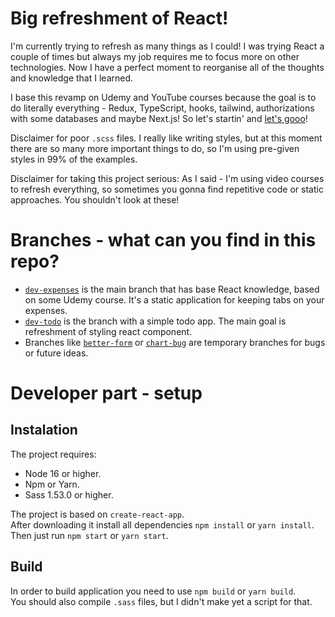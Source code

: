 # Big refreshment of React!

I'm currently trying to refresh as many things as I could! I was trying React a couple of times but always my job requires me to focus more on other technologies. Now I have a perfect moment to reorganise all of the thoughts and knowledge that I learned.

I base this revamp on Udemy and YouTube courses because the goal is to do literally everything - Redux, TypeScript, hooks, tailwind, authorizations with some databases and maybe Next.js! So let's startin' and <a href="https://www.youtube.com/watch?v=svUtlHC2ph4">let's gooo</a>!

Disclaimer for poor `.scss` files. I really like writing styles, but at this moment there are so many more important things to do, so I'm using pre-given styles in 99% of the examples.

Disclaimer for taking this project serious: As I said - I'm using video courses to refresh everything, so sometimes you gonna find repetitive code or static approaches. You shouldn't look at these! 

# Branches - what can you find in this repo?

- <a href="https://github.com/GimpFather/react-course/tree/dev-expenses">`dev-expenses`</a> is the main branch that has base React knowledge, based on some Udemy course. It's a static application for keeping tabs on your expenses.
- <a href="https://github.com/GimpFather/react-course/tree/dev-todo">`dev-todo`</a> is the branch with a simple todo app. The main goal is refreshment of styling react component.
- Branches like <a href="https://github.com/GimpFather/react-course/tree/better-form">`better-form`</a> or <a href="https://github.com/GimpFather/react-course/tree/chart-bug">`chart-bug`</a> are temporary branches for bugs or future ideas.

# Developer part - setup

## Instalation

The project requires: 
- Node 16 or higher.
- Npm or Yarn.
- Sass 1.53.0 or higher.

The project is based on `create-react-app`.<br>
After downloading it install all dependencies `npm install` or `yarn install`. <br>
Then just run `npm start` or `yarn start`.

## Build

In order to build application you need to use `npm build` or `yarn build`.<br>
You should also compile `.sass` files, but I didn't make yet a script for that. 
